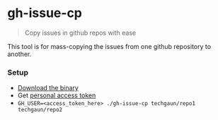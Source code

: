 # gh-issue-cp

> Copy issues in github repos with ease

This tool is for mass-copying the issues from one github repository to another.

### Setup

- [Download the binary](https://github.com/techgaun/gh-issue-cp/raw/master/gh-issue-cp)
- Get [personal access token](https://github.com/settings/tokens)
- `GH_USER=<access_token_here> ./gh-issue-cp techgaun/repo1 techgaun/repo2`
